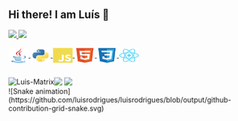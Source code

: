 ## Hi there! I am Luís 👋
 <div>
  <a href="https://github.com/luisrodrigues">
  <img height="180em" src="https://github-readme-stats.vercel.app/api?username=luisrodrigues&show_icons=true&theme=merko&include_all_commits=true&count_private=true"/>
  <img height="180em" src="https://github-readme-stats.vercel.app/api/top-langs/?username=luisrodrigues&layout=compact&langs_count=7&theme=merko"/>
</div>
<div style="display: inline_block"><br>
  <img align="center" alt="Luis-Java" height="30" width="40" src="https://raw.githubusercontent.com/devicons/devicon/master/icons/java/java-original.svg">
  <img align="center" alt="Luis-Python" height="30" width="40" src="https://raw.githubusercontent.com/devicons/devicon/master/icons/python/python-original.svg">
  <img align="center" alt="Luis-JS" height="30" width="40" src="https://raw.githubusercontent.com/devicons/devicon/master/icons/javascript/javascript-plain.svg">
  <img align="center" alt="Luis-HTML" height="30" width="40" src="https://raw.githubusercontent.com/devicons/devicon/master/icons/html5/html5-original.svg">
  <img align="center" alt="Luis-CSS" height="30" width="40" src="https://raw.githubusercontent.com/devicons/devicon/master/icons/css3/css3-original.svg">
 <img align="center" alt="Luis-React" height="30" width="40" src="https://raw.githubusercontent.com/devicons/devicon/master/icons/react/react-original.svg">
</div>
  
  ##
 
<div>
  <a href = "mailto:luis.cnm@gmail.com"><img src="https://img.shields.io/badge/-Gmail-%23333?style=for-the-badge&logo=gmail&logoColor=white" target="_blank"></a>
  <a href="https://www.linkedin.com/in/lurodrigues96/" target="_blank"><img src="https://img.shields.io/badge/-LinkedIn-%230077B5?style=for-the-badge&logo=linkedin&logoColor=white" target="_blank"></a> 
 <img align="left" alt="Luis-Matrix" src="https://media1.giphy.com/media/rvsIuQkF1iL3G/giphy.gif?cid=ecf05e47j8tc2x2mm9f2utqfuj92dimdhfbhwjwndvdte7fn&rid=giphy.gif&ct=g">
 <br>
 ![Snake animation](https://github.com/luisrodrigues/luisrodrigues/blob/output/github-contribution-grid-snake.svg)
</div>
